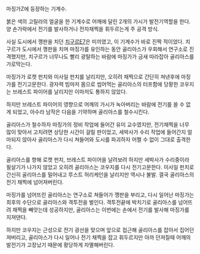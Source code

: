 마징가Z에 등장하는 기계수.  

붉은 색의 고릴라의 얼굴을 한 기계수로 어깨에 달린 2개의 가시가 발전기역할을 한다. 양 손가락에서 전기를 발사하거나 전자채찍을 휘두르는게
주 공격 방식.  

사실 도시에서 깽판을 치던 [치구르E7](%EC%B9%98%EA%B5%AC%EB%A5%B4E7.md)은 미끼였고, 이 기계수가 바로
진짝 적이었다. 치구르가 도시에서 깽판을 치며 마징가를 유인하는 동안 골리아스가 우회해서 연구소로 진격했지만, 치구르가 너무나도 빨리
광탈하는 바람에 마징가가 금새 따라잡아 골리아스를 가로막는다.

마징가가 로켓 펀치와 미사일 펀치를 날리지만, 오히려 채찍으로 간단히 쳐낸후에 마징가를 전기고문한다. 광자력 빔마저 몸으로 씹어먹는
골리아스의 터프함에 당황한 코우지는 브레스트 파이어를 날리지만 이마저도 통하지 않았다.  

하지만 브레스트 파이어의 영향으로 어깨의 가시가 녹아버리는 바람에 전기를 쓸 수 없게 되었고, 아수라 남작은 다음을 기약하며 골리아스를
철수시킨다.  

골리아스가 철수하자 마징가의 정비 작업에 들어간 유미 교수였지만, 전기채찍을 너무 많이 맞아서 고치려면 상당한 시간이 걸릴 판이었고,
세박사가 수리 작업에 들어간지 얼마되지 않아사 골리아스가 다시 쳐들어와 도시를 파괴하자 어쩔 수 없이 그대로 출격한다.  

골리아스를 향해 로켓 펀치, 브레스트 파이어을 날려보려 하지만 세박사가 수리중이라 필살기가 나가지 않았고 오히려 골리아스는 코우지를 다시
전기고문한다. 미사일 펀치로 간신히 골리아스를 밀어내고 루스트 허리케인을 날리지만 역시나 불발. 결국 골리아스의 전기 채찍에 넘어져버린다.  

마징가를 넘어뜨린 골리아스는 연구소로 쳐들어가 깽판을 부리고, 다시 일어난 마징가는 최후의 수단으로 골리아스와 격투전을 벌인다. 격투전끝에
박치기로 골리아스를 넘어뜨려 채찍을 빼앗는데 성공하지만, 골리아스는 이번에는 손에서 전기를 발사해 마징가를 지져댄다.  

하지만 코우지는 근성으로 전기 광선을 맞으며 앞으로 접근해 골리아스를 잡아서 집어던져버리고, 골리아스가 다시 일어나 전기 채찍을 잡고
휘두르지만 아까 던져질때 어깨의 발전기가 고장났기 때문에 황당하게 자멸해버린다.  

